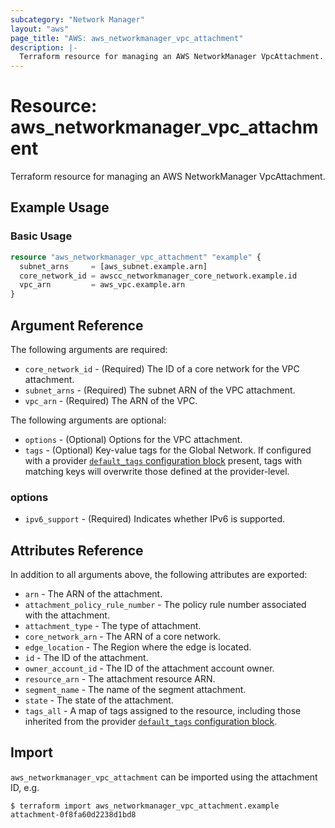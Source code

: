 ```yaml
---
subcategory: "Network Manager"
layout: "aws"
page_title: "AWS: aws_networkmanager_vpc_attachment"
description: |-
  Terraform resource for managing an AWS NetworkManager VpcAttachment.
---
```


# Resource: aws_networkmanager_vpc_attachment

Terraform resource for managing an AWS NetworkManager VpcAttachment.

## Example Usage

### Basic Usage

```terraform
resource "aws_networkmanager_vpc_attachment" "example" {
  subnet_arns     = [aws_subnet.example.arn]
  core_network_id = awscc_networkmanager_core_network.example.id
  vpc_arn         = aws_vpc.example.arn
}
```

## Argument Reference

The following arguments are required:

* `core_network_id` - (Required) The ID of a core network for the VPC attachment.
* `subnet_arns` - (Required) The subnet ARN of the VPC attachment.
* `vpc_arn` - (Required) The ARN of the VPC.

The following arguments are optional:

* `options` - (Optional) Options for the VPC attachment.
* `tags` - (Optional) Key-value tags for the Global Network. If configured with a provider [`default_tags` configuration block](https://registry.terraform.io/providers/hashicorp/aws/latest/docs#default_tags-configuration-block) present, tags with matching keys will overwrite those defined at the provider-level.

### options

* `ipv6_support` - (Required) Indicates whether IPv6 is supported.

## Attributes Reference

In addition to all arguments above, the following attributes are exported:

* `arn` - The ARN of the attachment.
* `attachment_policy_rule_number` - The policy rule number associated with the attachment.
* `attachment_type` - The type of attachment.
* `core_network_arn` - The ARN of a core network.
* `edge_location` - The Region where the edge is located.
* `id` - The ID of the attachment.
* `owner_account_id` - The ID of the attachment account owner.
* `resource_arn` - The attachment resource ARN.
* `segment_name` - The name of the segment attachment.
* `state` - The state of the attachment.
* `tags_all` - A map of tags assigned to the resource, including those inherited from the provider [`default_tags` configuration block](https://registry.terraform.io/providers/hashicorp/aws/latest/docs#default_tags-configuration-block).

## Import

`aws_networkmanager_vpc_attachment` can be imported using the attachment ID, e.g.

```
$ terraform import aws_networkmanager_vpc_attachment.example attachment-0f8fa60d2238d1bd8
```
